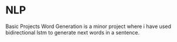 # NLP
Basic Projects 
Word Generation is a minor project where i have used bidirectional lstm to generate next words in a sentence.
